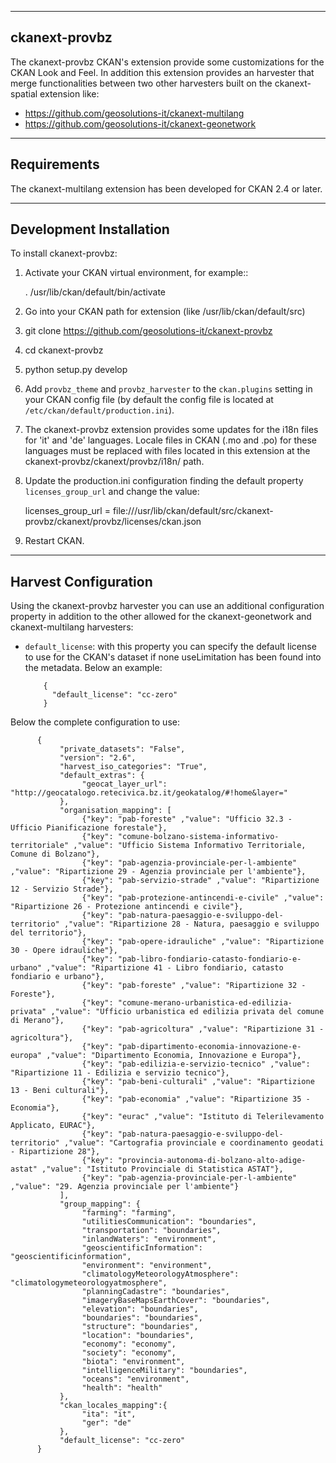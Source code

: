 --------------
ckanext-provbz
--------------

The ckanext-provbz CKAN's extension provide some customizations for the CKAN Look and Feel.
In addition this extension provides an harvester that merge functionalities between two other 
harvesters built on the ckanext-spatial extension like:

- https://github.com/geosolutions-it/ckanext-multilang
- https://github.com/geosolutions-it/ckanext-geonetwork

------------
Requirements
------------

The ckanext-multilang extension has been developed for CKAN 2.4 or later.

------------------------
Development Installation
------------------------

To install ckanext-provbz:

1. Activate your CKAN virtual environment, for example::

     . /usr/lib/ckan/default/bin/activate

2. Go into your CKAN path for extension (like /usr/lib/ckan/default/src)

3. git clone https://github.com/geosolutions-it/ckanext-provbz

4. cd ckanext-provbz

5. python setup.py develop

6. Add ``provbz_theme``  and ``provbz_harvester`` to the ``ckan.plugins`` setting in your CKAN
   config file (by default the config file is located at
   ``/etc/ckan/default/production.ini``).

7. The ckanext-provbz extension provides some updates for the i18n files for 'it' and 'de' languages. Locale files in CKAN (.mo and .po) for these languages must be replaced with files located in this extension at the ckanext-provbz/ckanext/provbz/i18n/ path.

8. Update the production.ini configuration finding the default property ``licenses_group_url`` and change the value:

     licenses_group_url = file:///usr/lib/ckan/default/src/ckanext-provbz/ckanext/provbz/licenses/ckan.json

9. Restart CKAN.

----------------------
Harvest Configuration
----------------------

Using the ckanext-provbz harvester you can use an additional configuration property in addition to the other allowed for the ckanext-geonetwork and ckanext-multilang harvesters:

* ``default_license``: with this property you can specify the default license to use for the CKAN's dataset if none useLimitation has been found into the metadata. Below an example:

          {
            "default_license": "cc-zero"
          }

Below the complete configuration to use:

          {
               "private_datasets": "False", 
               "version": "2.6", 
               "harvest_iso_categories": "True",
               "default_extras": {
                    "geocat_layer_url": "http://geocatalogo.retecivica.bz.it/geokatalog/#!home&layer="
               },
               "organisation_mapping": [
                    {"key": "pab-foreste" ,"value": "Ufficio 32.3 - Ufficio Pianificazione forestale"},
                    {"key": "comune-bolzano-sistema-informativo-territoriale" ,"value": "Ufficio Sistema Informativo Territoriale, Comune di Bolzano"},
                    {"key": "pab-agenzia-provinciale-per-l-ambiente" ,"value": "Ripartizione 29 - Agenzia provinciale per l'ambiente"},
                    {"key": "pab-servizio-strade" ,"value": "Ripartizione 12 - Servizio Strade"},
                    {"key": "pab-protezione-antincendi-e-civile" ,"value": "Ripartizione 26 - Protezione antincendi e civile"},
                    {"key": "pab-natura-paesaggio-e-sviluppo-del-territorio" ,"value": "Ripartizione 28 - Natura, paesaggio e sviluppo del territorio"},
                    {"key": "pab-opere-idrauliche" ,"value": "Ripartizione 30 - Opere idrauliche"},
                    {"key": "pab-libro-fondiario-catasto-fondiario-e-urbano" ,"value": "Ripartizione 41 - Libro fondiario, catasto fondiario e urbano"},
                    {"key": "pab-foreste" ,"value": "Ripartizione 32 - Foreste"},
                    {"key": "comune-merano-urbanistica-ed-edilizia-privata" ,"value": "Ufficio urbanistica ed edilizia privata del comune di Merano"},
                    {"key": "pab-agricoltura" ,"value": "Ripartizione 31 - agricoltura"},
                    {"key": "pab-dipartimento-economia-innovazione-e-europa" ,"value": "Dipartimento Economia, Innovazione e Europa"},
                    {"key": "pab-edilizia-e-servizio-tecnico" ,"value": "Ripartizione 11 - Edilizia e servizio tecnico"},
                    {"key": "pab-beni-culturali" ,"value": "Ripartizione 13 - Beni culturali"},
                    {"key": "pab-economia" ,"value": "Ripartizione 35 - Economia"},
                    {"key": "eurac" ,"value": "Istituto di Telerilevamento Applicato, EURAC"},
                    {"key": "pab-natura-paesaggio-e-sviluppo-del-territorio" ,"value": "Cartografia provinciale e coordinamento geodati - Ripartizione 28"},
                    {"key": "provincia-autonoma-di-bolzano-alto-adige-astat" ,"value": "Istituto Provinciale di Statistica ASTAT"},
                    {"key": "pab-agenzia-provinciale-per-l-ambiente" ,"value": "29. Agenzia provinciale per l'ambiente"}
               ],
               "group_mapping": {
                    "farming": "farming", 
                    "utilitiesCommunication": "boundaries", 
                    "transportation": "boundaries", 
                    "inlandWaters": "environment", 
                    "geoscientificInformation": "geoscientificinformation", 
                    "environment": "environment", 
                    "climatologyMeteorologyAtmosphere": "climatologymeteorologyatmosphere", 
                    "planningCadastre": "boundaries", 
                    "imageryBaseMapsEarthCover": "boundaries", 
                    "elevation": "boundaries", 
                    "boundaries": "boundaries",
                    "structure": "boundaries", 
                    "location": "boundaries", 
                    "economy": "economy",
                    "society": "economy",
                    "biota": "environment",
                    "intelligenceMilitary": "boundaries",
                    "oceans": "environment",
                    "health": "health"
               },
               "ckan_locales_mapping":{
                    "ita": "it",
                    "ger": "de"
               },
               "default_license": "cc-zero"
          }
